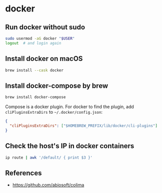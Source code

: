 # docker

## Run docker without sudo

```bash
sudo usermod -aG docker "$USER"
logout  # and login again
```

## Install docker on macOS

```bash
brew install --cask docker
```

## Install docker-compose by brew

```bash
brew install docker-compose
```

Compose is a docker plugin. For docker to find the plugin, add `cliPluginsExtraDirs` to `~/.docker/config.json`:

```json
{
  "cliPluginsExtraDirs": ["$HOMEBREW_PREFIX/lib/docker/cli-plugins"]
}
```

## Check the host's IP in docker containers

```bash
ip route | awk '/default/ { print $3 }'
```

## References

- <https://github.com/abiosoft/colima>
